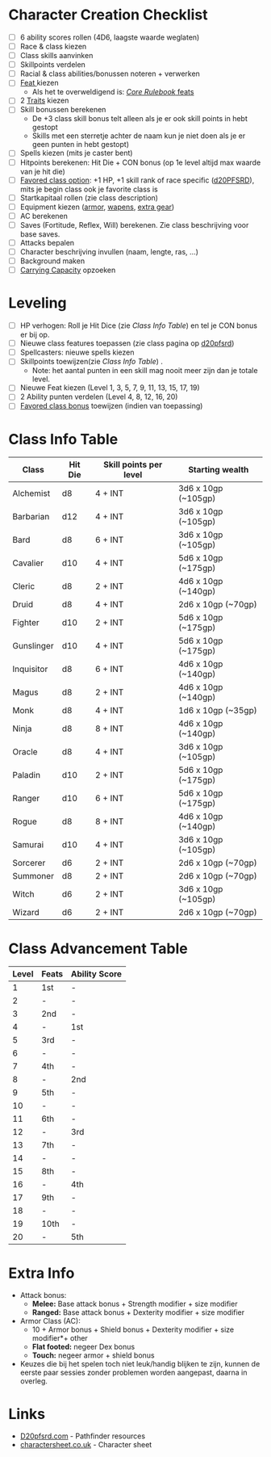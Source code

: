 # Character Creation Checklist

- [ ] 6 ability scores rollen (4D6, laagste waarde weglaten)
- [ ] Race & class kiezen
- [ ] Class skills aanvinken
- [ ] Skillpoints verdelen 
- [ ] Racial & class abilities/bonussen noteren + verwerken
- [ ] [Feat ](https://www.d20pfsrd.com/feats/) kiezen
  * Als het te overweldigend is: [_Core Rulebook_ feats](http://legacy.aonprd.com/coreRulebook/feats.html)
- [ ] 2 [Traits](https://www.d20pfsrd.com/traits/) kiezen
- [ ] Skill bonussen berekenen
  * De +3 class skill bonus telt alleen als je er ook skill points in hebt gestopt
  * Skills met een sterretje achter de naam kun je niet doen als je er geen punten in hebt gestopt)
- [ ] Spells kiezen (mits je caster bent)
- [ ] Hitpoints berekenen: Hit Die + CON bonus (op 1e level altijd max waarde van je hit die)
- [ ] [Favored class option](https://www.d20pfsrd.com/Classes/character-advancement/#Favored_Class): +1 HP, +1 skill rank of race specific ([d20PFSRD](https://www.d20pfsrd.com/races/)), mits je begin class ook je favorite class is
- [ ] Startkapitaal rollen (zie class description)
- [ ] Equipment kiezen ([armor](http://www.d20pfsrd.com/equipment/armor/), [wapens](https://www.d20pfsrd.com/equipment/weapons/), [extra gear](https://www.d20pfsrd.com/equipment/goods-and-services/))
- [ ] AC berekenen
- [ ] Saves (Fortitude, Reflex, Will) berekenen. Zie class beschrijving voor base saves.
- [ ] Attacks bepalen
- [ ] Character beschrijving invullen (naam, lengte, ras, ...)
- [ ] Background maken
- [ ] [Carrying Capacity](https://www.d20pfsrd.com/alignment-description/carrying-capacity/) opzoeken

# Leveling
- [ ] HP verhogen: Roll je Hit Dice (zie _Class Info Table_) en tel je CON bonus er bij op.
- [ ] Nieuwe class features toepassen (zie class pagina op [d20pfsrd](https://www.d20pfsrd.com/classes/))
- [ ] Spellcasters: nieuwe spells kiezen
- [ ] Skillpoints toewijzen(zie _Class Info Table_) .
  * Note: het aantal punten in een skill mag nooit meer zijn dan je totale level.
- [ ] Nieuwe Feat kiezen (Level 1, 3, 5, 7, 9, 11, 13, 15, 17, 19)
- [ ] 2 Ability punten verdelen (Level 4, 8, 12, 16, 20)
- [ ] [Favored class bonus](https://www.d20pfsrd.com/Classes/character-advancement/#Favored_Class) toewijzen (indien van toepassing)

# Class Info Table

| Class      | Hit Die | Skill points per level | Starting wealth     |
|------------|---------|------------------------|---------------------|
| Alchemist  | d8      | 4 + INT                | 3d6 x 10gp (~105gp) |
| Barbarian  | d12     | 4 + INT                | 3d6 x 10gp (~105gp) |
| Bard       | d8      | 6 + INT                | 3d6 x 10gp (~105gp) |
| Cavalier   | d10     | 4 + INT                | 5d6 x 10gp (~175gp) |
| Cleric     | d8      | 2 + INT                | 4d6 x 10gp (~140gp) |
| Druid      | d8      | 4 + INT                | 2d6 x 10gp (~70gp)  |
| Fighter    | d10     | 2 + INT                | 5d6 x 10gp (~175gp) |
| Gunslinger | d10     | 4 + INT                | 5d6 x 10gp (~175gp) |
| Inquisitor | d8      | 6 + INT                | 4d6 x 10gp (~140gp) |
| Magus      | d8      | 2 + INT                | 4d6 x 10gp (~140gp) |
| Monk       | d8      | 4 + INT                | 1d6 x 10gp (~35gp)  |
| Ninja      | d8      | 8 + INT                | 4d6 x 10gp (~140gp) |
| Oracle     | d8      | 4 + INT                | 3d6 x 10gp (~105gp) |
| Paladin    | d10     | 2 + INT                | 5d6 x 10gp (~175gp) |
| Ranger     | d10     | 6 + INT                | 5d6 x 10gp (~175gp) |
| Rogue      | d8      | 8 + INT                | 4d6 x 10gp (~140gp) |
| Samurai    | d10     | 4 + INT                | 3d6 x 10gp (~105gp) |
| Sorcerer   | d6      | 2 + INT                | 2d6 x 10gp (~70gp)  |
| Summoner   | d8      | 2 + INT                | 2d6 x 10gp (~70gp)  |
| Witch      | d6      | 2 + INT                | 3d6 x 10gp (~105gp) |
| Wizard     | d6      | 2 + INT                | 2d6 x 10gp (~70gp)  |

# Class Advancement Table
| Level | Feats | Ability Score |
|-------|-------|---------------|
|   1   | 1st   | -             |
|   2   | -     | -             |
|   3   | 2nd   | -             |
|   4   | -     | 1st           |
|   5   | 3rd   | -             |
|   6   | -     | -             |
|   7   | 4th   | -             |
|   8   | -     | 2nd           |
|   9   | 5th   | -             |
|  10   | -     | -             |
|  11   | 6th   | -             |
|  12   | -     | 3rd           |
|  13   | 7th   | -             |
|  14   | -     | -             |
|  15   | 8th   | -             |
|  16   | -     | 4th           |
|  17   | 9th   | -             |
|  18   | -     | -             |
|  19   | 10th  | -             |
|  20   | -     | 5th           |

# Extra Info

* Attack bonus:
  * **Melee:** Base attack bonus + Strength modifier + size modifier
  * **Ranged:** Base attack bonus + Dexterity modifier + size modifier
* Armor Class (AC):
  * 10 + Armor bonus + Shield bonus + Dexterity modifier + size modifier*+ other
  * **Flat footed:** negeer Dex bonus
  * **Touch:** negeer armor + shield bonus
* Keuzes die bij het spelen toch niet leuk/handig blijken te zijn, kunnen de eerste paar sessies zonder problemen worden aangepast, daarna in overleg.

# Links
* [D20pfsrd.com](https://www.d20pfsrd.com/) - Pathfinder resources
* [charactersheet.co.uk](http://charactersheet.co.uk/pathfinder/) - Character sheet
